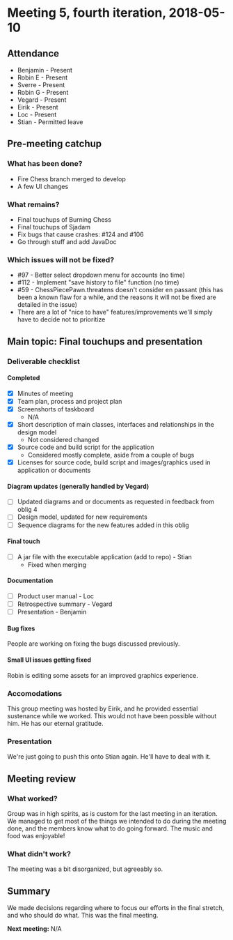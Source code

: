 # Meeting 5, fourth iteration, 2018-05-10 
## Attendance

- Benjamin - Present
- Robin E  - Present
- Sverre   - Present
- Robin G  - Present
- Vegard   - Present
- Eirik    - Present
- Loc      - Present
- Stian    - Permitted leave

## Pre-meeting catchup

### What has been done?

- Fire Chess branch merged to develop
- A few UI changes

### What remains?

- Final touchups of Burning Chess
- Final touchups of Sjadam
- Fix bugs that cause crashes: #124 and #106
- Go through stuff and add JavaDoc

### Which issues will not be fixed?

- #97 - Better select dropdown menu for accounts (no time)
- #112 - Implement "save history to file" function (no time)
- #59 - ChessPiecePawn.threatens doesn't consider en passant (this has been a known flaw for a while, and the reasons it will not be fixed are detailed in the issue)
- There are a lot of "nice to have" features/improvements we'll simply have to decide not to prioritize

## Main topic: Final touchups and presentation

### Deliverable checklist

#### Completed

- [x] Minutes of meeting
- [x] Team plan, process and project plan
- [x] Screenshorts of taskboard
  - N/A
- [x] Short description of main classes, interfaces and relationships in the design model
  - Not considered changed
- [x] Source code and build script for the application
  - Considered mostly complete, aside from a couple of bugs
- [x] Licenses for source code, build script and images/graphics used in application or documents

#### Diagram updates (generally handled by Vegard)

- [ ] Updated diagrams and or documents as requested in feedback from oblig 4
- [ ] Design model, updated for new requirements
- [ ] Sequence diagrams for the new features added in this oblig

#### Final touch
- [ ] A jar file with the executable application (add to repo) - Stian
  - Fixed when merging

#### Documentation

- [ ] Product user manual   - Loc
- [ ] Retrospective summary - Vegard
- [ ] Presentation          - Benjamin

#### Bug fixes

People are working on fixing the bugs discussed previously.

#### Small UI issues getting fixed

Robin is editing some assets for an improved graphics experience.

### Accomodations

This group meeting was hosted by Eirik, and he provided essential sustenance while we worked. This would not have been possible without him. He has our eternal gratitude.

### Presentation

We're just going to push this onto Stian again. He'll have to deal with it.

## Meeting review

### What worked?

Group was in high spirits, as is custom for the last meeting in an iteration. We managed to get most of the things we intended to do during the meeting done, and the members know what to do going forward. The music and food was enjoyable!

### What didn't work?

The meeting was a bit disorganized, but agreeably so.

## Summary

We made decisions regarding where to focus our efforts in the final stretch, and who should do what. This was the final meeting.

**Next meeting:** N/A
